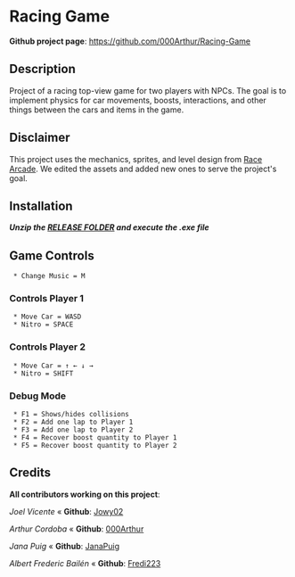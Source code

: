 # Racing Game
**Github project page**: https://github.com/000Arthur/Racing-Game

## Description
Project of a racing top-view game for two players with NPCs. The goal is to implement physics for car movements, boosts, interactions, and other things between the cars and items in the game.

## Disclaimer
This project uses the mechanics, sprites, and level design from [Race Arcade](https://store.steampowered.com/app/355010/Race_Arcade/). We edited the assets and added new ones to serve the project's goal.

## Installation
**_Unzip the [RELEASE FOLDER](https://github.com/000Arthur/Racing-Game/releases) and execute the .exe file_**

## Game Controls
     * Change Music = M
### Controls Player 1
     * Move Car = WASD
     * Nitro = SPACE
### Controls Player 2
     * Move Car = ↑ ← ↓ →
     * Nitro = SHIFT
### Debug Mode
     * F1 = Shows/hides collisions
     * F2 = Add one lap to Player 1
     * F3 = Add one lap to Player 2
     * F4 = Recover boost quantity to Player 1
     * F5 = Recover boost quantity to Player 2

## Credits
**All contributors working on this project**:

_Joel Vicente_ « **Github**: [Jowy02](https://github.com/Jowy02)

_Arthur Cordoba_ « **Github**: [000Arthur](https://github.com/000Arthur)

_Jana Puig_ « **Github**: [JanaPuig](https://github.com/JanaPuig)

_Albert Frederic Bailén_ « **Github**: [Fredi223](https://github.com/fredi223)
